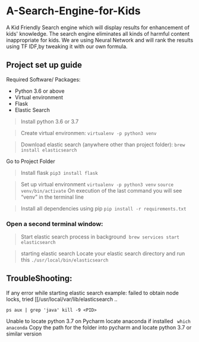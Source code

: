 # A-Search-Engine-for-Kids

A Kid Friendly Search engine which will display results for enhancement of kids' knowledge. The search engine eliminates all kinds of harmful content inappropriate for kids. We are using Neural Network and will rank the results using TF IDF,by tweaking it with our own formula.

## Project set up guide
Required Software/ Packages:
   - Python 3.6 or above
   - Virtual environment
   - Flask
   - Elastic Search
 
> Install python 3.6 or 3.7

> Create virtual environmen:
`virtualenv -p python3 venv`

> Download elastic search (anywhere other than project folder):
`brew install elasticsearch`

Go to Project Folder
> Install flask
`pip3 install flask`

> Set up virtual environment
`virtualenv -p python3 venv`
`source venv/bin/activate`
On execution of the last command you will see “venv” in the terminal line

> Install all dependencies using pip
`pip install -r requirements.txt`

### Open a second terminal window:
> Start elastic search process in background 
`brew services start elasticsearch`

> starting elastic search 
Locate your elastic search directory and run this
`./usr/local/bin/elasticsearch`

## TroubleShooting:
If any error while starting elastic search 
example: failed to obtain node locks, tried [[/usr/local/var/lib/elasticsearch ..

`ps aux | grep 'java'
kill -9 <PID>`

Unable to locate python 3.7 on Pycharm 
locate anaconda if installed
` which anaconda`
Copy the path for the folder into pycharm and locate python 3.7 or similar version


